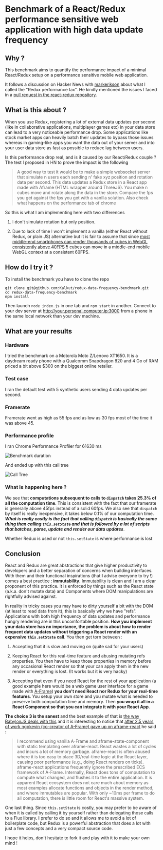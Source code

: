 # Benchmark of a React/Redux performance sensitive web application with high data update frequency

## Why ?
This benchmark aims to quantify the performance impact of a minimal React/Redux setup on a performance sensitive mobile web application.

It follows a discussion on Hacker News with [markerikson](https://github.com/markerikson) about what I called the "Redux performance tax". He kindly mentioned the issues I faced in a [pull request in the react-redux repository](https://github.com/reduxjs/react-redux/pull/898#issuecomment-403169527).

## What is this about ?
When you use Redux, registering a lot of external data updates per second (like in collaborative applications, multiplayer games etc) in your data store can lead to a very noticeable performance drop. Some applications like stock market apps can heavily batch their updates to bypass those issues whereas in gaming-like apps you want the data out of your server and into your user data store as fast as possible to reduce lag between users.

Is this performance drop real, and is it caused by our React/Redux couple ? The test I proposed in HN to prove the impact is the following

> A good way to test it would be to make a simple websocket server that simulate n users each sending n' fake xyz position and rotation data per second. This data updates a Redux store in a React app made with Aframe (HTML wrapper around ThreeJS). You make n cubes move and rotate along the data in the store. Compare the fps you get against the fps you get with a vanilla solution. Also check what happens on the performance tab of chrome

So this is what I am implementing here with two differences

1) I don't simulate rotation but only position.

2) Due to lack of time I won't implement a vanilla (either React without Redux, or plain JS) alternative but it is fair to assume that since [most middle-end smartphones can render thousands of cubes in WebGL consistently above 40FPS](https://threejs.org/examples/?q=cubes#webgl_interactive_cubes) 5 cubes can move in a middle-end mobile WebGL context at a consistent 60FPS.

## How do I try it ?

To install the benchmark you have to clone the repo

```
git clone git@github.com:Kalkut/redux-data-frequency-benchmark.git
cd redux-data-frequency-benchmark
npm install
```

Then launch `node index.js` in one tab and `npm start` in another. Connect to your dev server at http://your.personal.computer.ip:3000 from a phone in the same local network than your dev machine.

## What are your results

### Hardware
I tried the benchmark on a Motorola Moto Z/Lenovo XT1650. It is a daydream ready phone with a Qualcomm Snapdragon 820 and 4 Go of RAM priced a bit above $300 on the biggest online retailer.

### Test case
I ran the default test with 5 synthetic users sending 4 data updates per second.

### Framerate
Framerate went as high as 55 fps and as low as 30 fps most of the time it was above 45.

### Performance profile
I ran Chrome Performance Profiler for 61630 ms

![Benchmark duration](https://image.ibb.co/gVph6o/test_time.png)

And ended up with this call tree

![Call Tree](https://image.ibb.co/jpTLsT/stack_trace.png)

### What is happening here ?

We see that **computations subsequent to calls to `dispatch` takes 25.3% of all the computation time**. This is consistent with the fact that our framerate is generally above 45fps instead of a solid 60fps. We also see that `dispatch` by itself is really inexpensive, it takes below 0.1% of our computation time. **_What is really costly is the fact that calling `dispatch` is basically the same thing than calling `this.setState` and that is followed by a lot of scripts that batches, parse, update and render our data updates_**.

Whether Redux is used or not `this.setState` is where performance is lost

## Conclusion

React and Redux are great abstractions that give higher productivity to developers and a better separation of concerns when building interfaces. With them and their functional inspirations (that I advise everyone to try !) comes a best practice : **immutability**. Immutability is clean and I am a  clear proponent of this practice. It is enforced by things such as the React state (a.k.a. don't mutate data) and Components where DOM manipulations are rightfully advised against.

In reality in tricky cases you may have to dirty yourself a bit with the DOM (at least to read data from it), this is basically why we have "refs". Applications with both high frequency of data updates and performance hungry rendering are in this uncomfortable position. **How you implement your data store has no importance, the problem is about how to render frequent data updates without triggering a React render with an expensive  `this.setState` call**. You then get torn between :

1) Accepting that it is slow and moving on (quite sad for your users)

2) Keeping React for this real-time feature and abusing mutating refs properties. You then have to keep those properties in memory before any occasional React render so that your can apply them in the new render or everything is lost. (It works but it is very hacky)

3) Accepting that even if you need React for the rest of your application (a good example here would be a web game user interface for a game made with [A-Frame](https://aframe.io/)) **you don't need React nor Redux for your real-time features**. You setup your own store and you mutate what is needed to preserve both computation time and memory. Then **you wrap it all in a React Component so that you can integrate it with your React App**.

**The choice 3 is the sanest** and the best example of that is [the way BabylonJS deals with this](https://doc.babylonjs.com/resources/babylonjs_and_reactjs) and it is interesting to notice that [after 2.5 years of work ngokevin (co-creator of A-Frame) gave up on aframe-react](https://github.com/ngokevin/aframe-react) he said :

> I recommend using vanilla A-Frame and aframe-state-component with static templating over aframe-react. React wastes a lot of cycles and incurs a lot of memory garbage. aframe-react is often abused where it is too easy to place 3D/real-time logic at the React layer, causing poor performance (e.g., doing React renders on ticks). aframe-react applications frequently ignore the prescribed ECS framework of A-Frame. Internally, React does tons of computation to compute what changed, and flushes it to the entire application. It is apparent React ecosystem does not care much about memory as most examples allocate functions and objects in the render method, and where immutables are popular. With only ~10ms per frame to do all computation, there is little room for React's massive system.

One last thing. Since `this.setState` is costly, you may prefer to be aware of when it is called by calling it by yourself rather than delegating those calls to a Flux library. I prefer to do so and it allows me to avoid a lot of boilerplate code, but Redux is a powerful abstraction that does a lot with just a few concepts and a very compact source code.

I hope it helps, don't hesitate to fork it and play with it to make your own mind !

